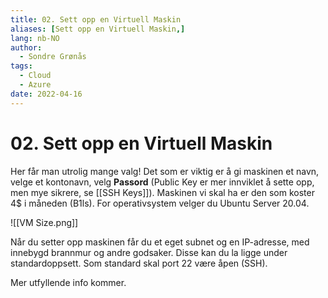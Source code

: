 ```yaml
---
title: 02. Sett opp en Virtuell Maskin
aliases: [Sett opp en Virtuell Maskin,]
lang: nb-NO
author:
  - Sondre Grønås
tags:
  - Cloud
  - Azure
date: 2022-04-16
---
```

# 02. Sett opp en Virtuell Maskin
Her får man utrolig mange valg! Det som er viktig er å gi maskinen et navn, velge et kontonavn, velg **Passord** (Public Key er mer innviklet å sette opp, men mye sikrere, se [[SSH Keys]]). Maskinen vi skal ha er den som koster 4$ i måneden (B1ls). For operativsystem velger du Ubuntu Server 20.04. 

![[VM Size.png]]

Når du setter opp maskinen får du et eget subnet og en IP-adresse, med innebygd brannmur og andre godsaker. Disse kan du la ligge under standardoppsett. Som standard skal port 22 være åpen (SSH).

Mer utfyllende info kommer.